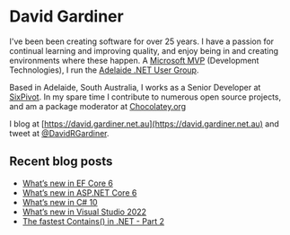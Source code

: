 # David Gardiner

I've been been creating software for over 25 years. I have a passion for continual learning and improving quality, and enjoy being in and creating environments where these happen. A [Microsoft MVP](https://mvp.microsoft.com/en-us/PublicProfile/5001655) (Development Technologies), I run the [Adelaide .NET User Group](https://www.adnug.net).

Based in Adelaide, South Australia, I works as a Senior Developer at [SixPivot](https://www.sixpivot.com.au). In my spare time I contribute to numerous open source projects, and am a package moderator at [Chocolatey.org](https://chocolatey.org)

I blog at [https://david.gardiner.net.au](https://david.gardiner.net.au) and tweet at [@DavidRGardiner](https://twitter.com/DavidRGardiner).

## Recent blog posts

<!--START_SECTION:posts-->
* [What’s new in EF Core 6](https:&#x2F;&#x2F;david.gardiner.net.au&#x2F;2021&#x2F;11&#x2F;ef-core-6.html)
* [What’s new in ASP.NET Core 6](https:&#x2F;&#x2F;david.gardiner.net.au&#x2F;2021&#x2F;11&#x2F;aspnet-core-6.html)
* [What’s new in C# 10](https:&#x2F;&#x2F;david.gardiner.net.au&#x2F;2021&#x2F;10&#x2F;csharp-10.html)
* [What’s new in Visual Studio 2022](https:&#x2F;&#x2F;david.gardiner.net.au&#x2F;2021&#x2F;10&#x2F;visual-studio-2022.html)
* [The fastest Contains() in .NET - Part 2](https:&#x2F;&#x2F;david.gardiner.net.au&#x2F;2021&#x2F;10&#x2F;fastest-contains2.html)
<!--END_SECTION:posts-->